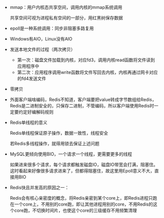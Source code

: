 - mmap：用户内核态共享空间，调用内核的mmap系统调用

  共享空间可视为进程私有空间的一部分，用红黑树保存数据

- epoll是一种系统调用：同步非阻塞多路复用
- Windows有AIO，Linux没有AIO
- 发送本地文件的过程（两次拷贝）
  - 第一次：磁盘文件加载到内核，对应fd3，调用内核read函数将文件读到应用程序中
  - 第二次：应用程序调用write函数将文件写回去内核，内核再通过网卡对应的fd4发送文件

- 零拷贝





- 外面客户端啥编码，Redis不知道，客户端要把value转成字节数组给Redis，Redis是二进制安全的，只保存二进制，不管编码，所以客户端使用Redis时一定要约定好编解码规则

- Redis单线程的意义

  Redis单线程保证原子操作，数据一致性，线程安全

  若Redis多线程操作，就得用锁去保证上述问题

- MySQL更倾向使用BIO，一个请求一个线程，更需要更多的线程

  如果进来很多个请求，每个请求都触发磁盘IO，磁盘IO带宽会打满，阻塞住。这时看起来好像很多请求进来了，但都得阻塞住，故这里用Epoll意义不大，直接用BIO

- Redis快且并发高的原因之一：

  Redis会有核心亲密度的概念，将Redis亲密到某个core上，即Redis进程只跑在一个core上，不用别的core跑，即让其他进程用别的core，不用Redis的这个core跑，不切换时间片，也使这个core的三级缓存不用频繁清理